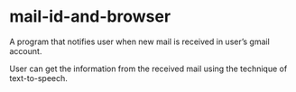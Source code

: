 # mail-id-and-browser

A program that notifies user when new mail is received in user’s gmail account.

User can get the information from the received mail using the technique of text-to-speech.
